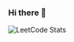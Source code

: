 ### Hi there 👋


![LeetCode Stats](https://leetcode.card.workers.dev/PedroCarvalho8?theme=default&font=baloo&extension=null)
<!--
**PedroCarvalho8/PedroCarvalho8** is a ✨ _special_ ✨ repository because its `README.md` (this file) appears on your GitHub profile.



Here are some ideas to get you started:

- 🔭 I’m currently working on ...
- 🌱 I’m currently learning ...
- 👯 I’m looking to collaborate on ...
- 🤔 I’m looking for help with ...
- 💬 Ask me about ...
- 📫 How to reach me: ...
- 😄 Pronouns: ...
- ⚡ Fun fact: ...
-->
